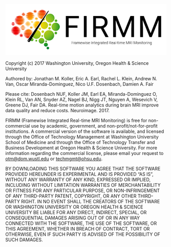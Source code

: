 ![Logo](img/FirmmLogo.png)

Copyright (c) 2017 Washington University, Oregon Health & Science University

Authored by: Jonathan M. Koller, Eric A. Earl, Rachel L. Klein, Andrew N. Van, Oscar Miranda-Dominguez, Nico U.F. Dosenbach, Damien A. Fair

Please cite: Dosenbach NUF, Koller JM, Earl EA, Miranda-Dominguez O, Klein RL, Van AN, Snyder AZ, Nagel BJ, Nigg JT, Nguyen A, Wesevich V, Greene DJ, Fair DA. Real-time motion analytics during brain MRI improve data quality and reduce costs. Neuroimage. 2017.

FIRMM (Framewise Integrated Real-time MRI Monitoring) is free for non-commercial use by academic, government, and non-profit/not-for-profit institutions.  A commercial version of the software is available, and licensed through the Office of Technology Management at Washington University School of Medicine and through the Office of Technology Transfer and Business Development at Oregon Health & Science University. For more information regarding the commercial license, please email your request to [otm@dom.wustl.edu](mailto:otm@dom.wustl.edu) or [techmgmt@ohsu.edu](mailto:techmgmt@ohsu.edu).

BY DOWNLOADING THIS SOFTWARE YOU AGREE THAT THE SOFTWARE PROVIDED HEREUNDER IS EXPERIMENTAL AND IS PROVIDED “AS IS”, WITHOUT ANY WARRANTY OF ANY KIND, EXPRESSED OR IMPLIED, INCLUDING WITHOUT LIMITATION WARRANTIES OF MERCHANTABILITY OR FITNESS FOR ANY PARTICULAR PURPOSE, OR NON-INFRINGEMENT OF ANY THIRD-PARTY PATENT, COPYRIGHT, OR ANY OTHER THIRD-PARTY RIGHT.  IN NO EVENT SHALL THE CREATORS OF THE SOFTWARE OR WASHINGTON UNIVERSITY OR OREGON HEALTH & SCIENCE UNIVERSITY BE LIABLE FOR ANY DIRECT, INDIRECT, SPECIAL, OR CONSEQUENTIAL DAMAGES ARISING OUT OF OR IN ANY WAY CONNECTED WITH THE SOFTWARE, THE USE OF THE SOFTWARE, OR THIS AGREEMENT, WHETHER IN BREACH OF CONTRACT, TORT OR OTHERWISE, EVEN IF SUCH PARTY IS ADVISED OF THE POSSIBILITY OF SUCH DAMAGES.
